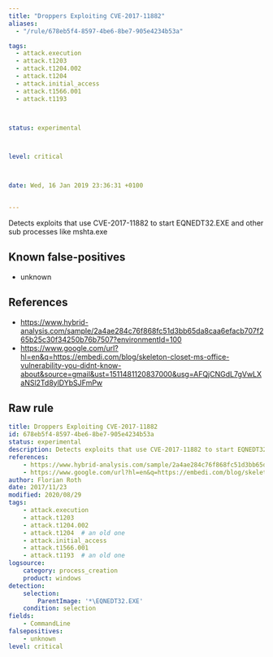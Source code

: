```yaml
---
title: "Droppers Exploiting CVE-2017-11882"
aliases:
  - "/rule/678eb5f4-8597-4be6-8be7-905e4234b53a"

tags:
  - attack.execution
  - attack.t1203
  - attack.t1204.002
  - attack.t1204
  - attack.initial_access
  - attack.t1566.001
  - attack.t1193



status: experimental



level: critical



date: Wed, 16 Jan 2019 23:36:31 +0100


---
```


Detects exploits that use CVE-2017-11882 to start EQNEDT32.EXE and other sub processes like mshta.exe

<!--more-->


## Known false-positives

* unknown



## References

* https://www.hybrid-analysis.com/sample/2a4ae284c76f868fc51d3bb65da8caa6efacb707f265b25c30f34250b76b7507?environmentId=100
* https://www.google.com/url?hl=en&q=https://embedi.com/blog/skeleton-closet-ms-office-vulnerability-you-didnt-know-about&source=gmail&ust=1511481120837000&usg=AFQjCNGdL7gVwLXaNSl2Td8ylDYbSJFmPw


## Raw rule
```yaml
title: Droppers Exploiting CVE-2017-11882
id: 678eb5f4-8597-4be6-8be7-905e4234b53a
status: experimental
description: Detects exploits that use CVE-2017-11882 to start EQNEDT32.EXE and other sub processes like mshta.exe
references:
    - https://www.hybrid-analysis.com/sample/2a4ae284c76f868fc51d3bb65da8caa6efacb707f265b25c30f34250b76b7507?environmentId=100
    - https://www.google.com/url?hl=en&q=https://embedi.com/blog/skeleton-closet-ms-office-vulnerability-you-didnt-know-about&source=gmail&ust=1511481120837000&usg=AFQjCNGdL7gVwLXaNSl2Td8ylDYbSJFmPw
author: Florian Roth
date: 2017/11/23
modified: 2020/08/29
tags:
    - attack.execution
    - attack.t1203
    - attack.t1204.002
    - attack.t1204  # an old one
    - attack.initial_access
    - attack.t1566.001
    - attack.t1193  # an old one
logsource:
    category: process_creation
    product: windows
detection:
    selection:
        ParentImage: '*\EQNEDT32.EXE'
    condition: selection
fields:
    - CommandLine
falsepositives:
    - unknown
level: critical

```
